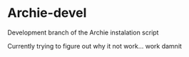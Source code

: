 # Archie-devel
Development branch of the Archie instalation script

Currently trying to figure out why it not work... work damnit
